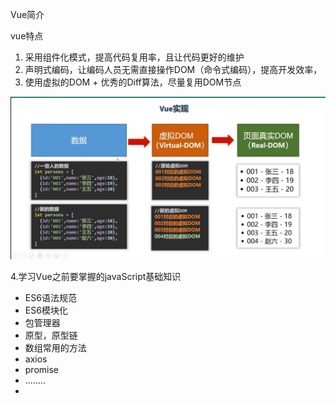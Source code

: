 Vue简介

vue特点

1. 采用组件化模式，提高代码复用率，且让代码更好的维护
2. 声明式编码，让编码人员无需直接操作DOM（命令式编码），提高开发效率，
3. 使用虚拟的DOM + 优秀的Diff算法，尽量复用DOM节点

![image-20230626104818149](Vue教程.assets/image-20230626104818149.png)

4.学习Vue之前要掌握的javaScript基础知识

+ ES6语法规范
+ ES6模块化
+ 包管理器
+ 原型，原型链
+ 数组常用的方法
+ axios
+ promise
+ ........
+ 